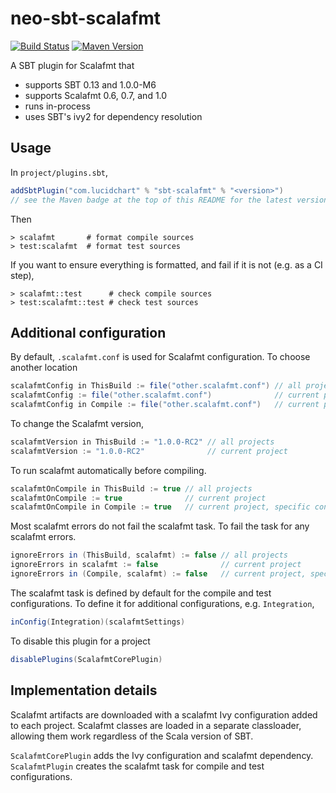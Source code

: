 # neo-sbt-scalafmt

[![Build Status](https://travis-ci.org/lucidsoftware/neo-sbt-scalafmt.svg)](https://travis-ci.org/lucidsoftware/neo-sbt-scalafmt)
[![Maven Version](https://img.shields.io/maven-central/v/com.lucidchart/scalafmt-api.svg)](https://search.maven.org/#search%7Cga%7C1%7Cg%3A%22com.lucidchart%22%20AND%20a%3A%22scalafmt-api%22)

A SBT plugin for Scalafmt that

* supports SBT 0.13 and 1.0.0-M6
* supports Scalafmt 0.6, 0.7, and 1.0
* runs in-process
* uses SBT's ivy2 for dependency resolution

## Usage

In `project/plugins.sbt`,

```scala
addSbtPlugin("com.lucidchart" % "sbt-scalafmt" % "<version>")
// see the Maven badge at the top of this README for the latest version
```

Then

```
> scalafmt       # format compile sources
> test:scalafmt  # format test sources
```

If you want to ensure everything is formatted, and fail if it is not (e.g. as a CI step),

```
> scalafmt::test      # check compile sources
> test:scalafmt::test # check test sources
```

## Additional configuration

By default, `.scalafmt.conf` is used for Scalafmt configuration. To choose another location

```scala
scalafmtConfig in ThisBuild := file("other.scalafmt.conf") // all projects
scalafmtConfig := file("other.scalafmt.conf")              // current project
scalafmtConfig in Compile := file("other.scalafmt.conf")   // current project, specific configuration
```

To change the Scalafmt version,

```scala
scalafmtVersion in ThisBuild := "1.0.0-RC2" // all projects
scalafmtVersion := "1.0.0-RC2"              // current project
```

To run scalafmt automatically before compiling.

```scala
scalafmtOnCompile in ThisBuild := true // all projects
scalafmtOnCompile := true              // current project
scalafmtOnCompile in Compile := true   // current project, specific configuration
```

Most scalafmt errors do not fail the scalafmt task. To fail the task for any scalafmt errors.

```scala
ignoreErrors in (ThisBuild, scalafmt) := false // all projects
ignoreErrors in scalafmt := false              // current project
ignoreErrors in (Compile, scalafmt) := false   // current project, specific configuration
```

The scalafmt task is defined by default for the compile and test configurations. To define it for additional
configurations, e.g. `Integration`,

```scala
inConfig(Integration)(scalafmtSettings)
```

To disable this plugin for a project

```scala
disablePlugins(ScalafmtCorePlugin)
```

## Implementation details

Scalafmt artifacts are downloaded with a scalafmt Ivy configuration added to each project. Scalafmt classes are loaded
in a separate classloader, allowing them work regardless of the Scala version of SBT.

`ScalafmtCorePlugin` adds the Ivy configuration and scalafmt dependency. `ScalafmtPlugin` creates the scalafmt task for
compile and test configurations.
